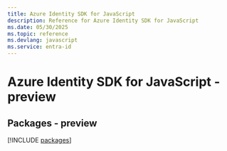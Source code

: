 ```yaml
---
title: Azure Identity SDK for JavaScript
description: Reference for Azure Identity SDK for JavaScript
ms.date: 05/30/2025
ms.topic: reference
ms.devlang: javascript
ms.service: entra-id
---
```

# Azure Identity SDK for JavaScript - preview
## Packages - preview
[!INCLUDE [packages](identity-index.md)]